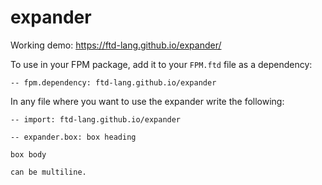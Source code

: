 # expander

Working demo: https://ftd-lang.github.io/expander/

To use in your FPM package, add it to your `FPM.ftd` file as a dependency:

```ftd
-- fpm.dependency: ftd-lang.github.io/expander
```

In any file where you want to use the expander write the following:

```ftd
-- import: ftd-lang.github.io/expander

-- expander.box: box heading

box body

can be multiline.
```
